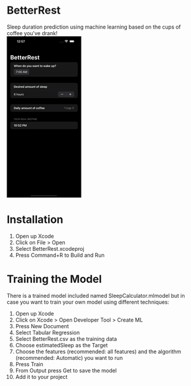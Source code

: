 # BetterRest
 Sleep duration prediction using machine learning based on the cups of coffee you've drank!    
 <img src="./BetterRest.gif">
# Installation
 1. Open up Xcode
 2. Click on File > Open
 3. Select BetterRest.xcodeproj
 4. Press Command+R to Build and Run
# Training the Model
 There is a trained model included named SleepCalculator.mlmodel but in case you want to train your own model using different techniques:
 1. Open up Xcode
 2. Click on Xcode > Open Developer Tool > Create ML
 3. Press New Document
 4. Select Tabular Regression
 5. Select BetterRest.csv as the training data
 6. Choose estimatedSleep as the Target
 7. Choose the features (recommended: all features) and the algorithm (recommended: Automatic) you want to run
 8. Press Train
 9. From Output press Get to save the model
 10. Add it to your project
 
